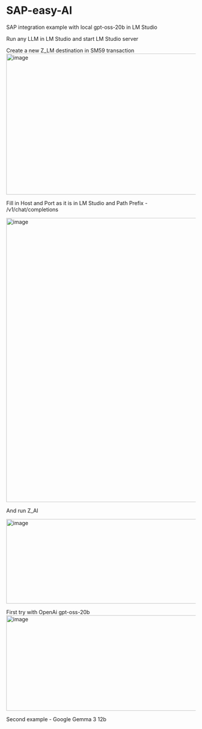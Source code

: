 # SAP-easy-AI
SAP integration example with local gpt-oss-20b in LM Studio

Run any LLM in LM Studio and start LM Studio server

Create a new Z_LM destination in SM59 transaction
<img width="705" height="375" alt="image" src="https://github.com/user-attachments/assets/cb7c145e-87e9-41bd-99c9-c48abb0a5f6e" />

Fill in Host and Port as it is in LM Studio and Path Prefix - /v1/chat/completions

<img width="1502" height="756" alt="image" src="https://github.com/user-attachments/assets/f4edb68d-d0ec-4271-9d47-b64c8df5b380" />

And run Z_AI

<img width="838" height="225" alt="image" src="https://github.com/user-attachments/assets/cc7b984b-2d9f-4b80-af47-47eb1203a8da" />


First try with OpenAi gpt-oss-20b
<img width="1315" height="254" alt="image" src="https://github.com/user-attachments/assets/6064a0bc-02e5-4525-9679-64de6e0e401e" />

Second example - Google Gemma 3 12b












